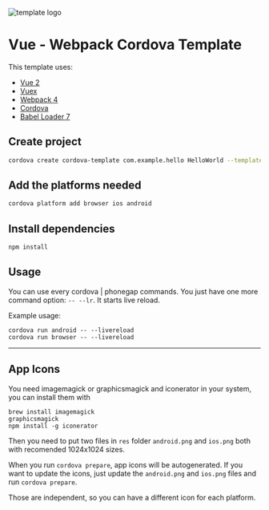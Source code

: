 ![template logo](logo_v2.png "template logo")

# Vue - Webpack Cordova Template

This template uses:
* [Vue 2](https://vuejs.org/)
* [Vuex](https://github.com/vuejs/vuex)
* [Webpack 4](https://webpack.github.io/)
* [Cordova](https://cordova.apache.org/)
* [Babel Loader 7](https://github.com/babel/babel-loader)

## Create project

``` bash
cordova create cordova-template com.example.hello HelloWorld --template git://github.com/loama/cordova-template-vue-webpack.git#master
```

## Add the platforms needed
``` bash
cordova platform add browser ios android
```

## Install dependencies
``` bash
npm install
```

## Usage

You can use every cordova | phonegap commands.
You just have one more command option: `-- --lr`. It starts live reload.

Example usage:
```
cordova run android -- --livereload
cordova run browser -- --livereload
```
---

## App Icons
You need imagemagick or graphicsmagick and iconerator in your system, you can install them with
```
brew install imagemagick
graphicsmagick
npm install -g iconerator
```

Then you need to put two files in `res` folder
`android.png` and `ios.png` both with recomended 1024x1024 sizes.

When you run `cordova prepare`, app icons will be autogenerated.
If you want to update the icons, just update the `android.png` and `ios.png` files and run `cordova prepare`.

Those are independent, so you can have a different icon for each platform.
